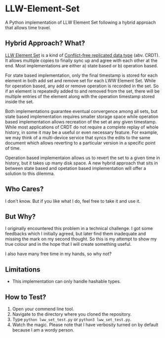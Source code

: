 # LLW-Element-Set
A Python implementation of LLW Element Set following a hybrid approach that allows time travel.

## Hybrid Approach?  What?
[LLW Element Set](https://en.wikipedia.org/wiki/Conflict-free_replicated_data_type#LWW-Element-Set_(Last-Write-Wins-Element-Set)) is a kind of [Conflict-free replicated data type](https://en.wikipedia.org/wiki/Conflict-free_replicated_data_type) (abv. CRDT).  It allows multiple copies to finally sync up and agree with each other at the end.  Most implementations are either a) state based or b) operation based.

For state based implementation, only the final timestamp is stored for each element in both add set and remove set for each LWW Element Set.  While for operation based, any add or remove operation is recorded in the set.  So if an element is repeatedly added to and removed from the set, there will be multiple entries of the element along with the operation timestamp stored inside the set.

Both implementations guarantee eventual convergence among all sets, but state based implementation requires smaller storage space while operation based implementation allows recreation of the set at any given timestamp.  While most applications of CRDT do not require a complete replay of whole history, in some it may be a useful or even necessary feature.  For example, we may think of a multi-device service that syncs the edits to the same document which allows reverting to a particular version in a specific point of time.

Operation based implementaion allows us to revert the set to a given time in history, but it takes up many disk space.  A new hybrid approach that sits in between state based and opetation based implementation will offer a solution to this dilemma.

## Who Cares?
I don't know.  But if you like what I do, feel free to take it and use it.

## But Why?
I originally encountered this problem in a technical challenge.  I got some feedbacks which I initially agreed, but later find them inadequate and missing the mark on my second thought.  So this is my attempt to show my true colour and in the hope that I will create something useful.

I also have many free time in my hands, so why not?

## Limitations
- This implementation can only handle hashable types.

## How to Test?
1. Open your commend line tool.
2. Navigate to the directory where you cloned the repository.
3. Type `python lww_set_test.py` or `python3 lww_set_test.py`.
4. Watch the magic.
Please note that I have verbosity turned on by default because I am a wordy person.